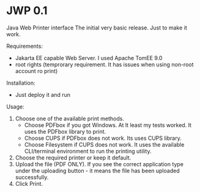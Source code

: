# JWP 0.1
Java Web Printer interface
The initial very basic release. Just to make it work.

Requirements:
* Jakarta EE capable Web Server. I used Apache TomEE 9.0
* root rights (temprorary requirement. It has issues when using non-root account ro print)

Installation:
* Just deploy it and run

Usage:
1. Choose one of the available print methods.
   - Choose PDFbox if you got Windows. At lt least my tests worked. It uses the PDFbox library to print.
   - Choose CUPS if PDFbox does not work. Its uses CUPS library.
   - Choose Filesystem if CUPS does not work. It uses the available CLI/terminal environment to run the printing utility.
2. Choose the required printer or keep it default.
3. Upload the file (PDF ONLY). If you see the correct application type under the uploading button - it means the file has been uploaded successfully.
4. Click Print.
